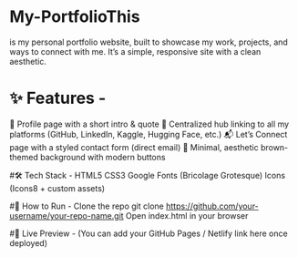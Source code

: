 # My-PortfolioThis 
is my personal portfolio website, built to showcase my work, projects, and ways to connect with me.
It’s a simple, responsive site with a clean aesthetic.

# ✨ Features -
👤 Profile page with a short intro & quote
🔗 Centralized hub linking to all my platforms (GitHub, LinkedIn, Kaggle, Hugging Face, etc.)
📬 Let’s Connect page with a styled contact form (direct email)
🎨 Minimal, aesthetic brown-themed background with modern buttons

#🛠️ Tech Stack -
HTML5
CSS3
Google Fonts (Bricolage Grotesque)
Icons (Icons8 + custom assets)

#🚀 How to Run -
Clone the repo
git clone https://github.com/your-username/your-repo-name.git
Open index.html in your browser

#📌 Live Preview -
(You can add your GitHub Pages / Netlify link here once deployed)
